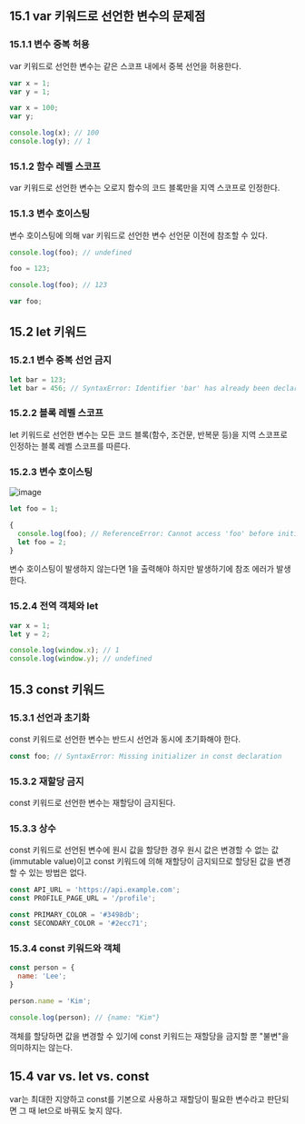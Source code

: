 ## 15.1 var 키워드로 선언한 변수의 문제점

### 15.1.1 변수 중복 허용

var 키워드로 선언한 변수는 같은 스코프 내에서 중복 선언을 허용한다.

```javascript
var x = 1;
var y = 1;

var x = 100;
var y;

console.log(x); // 100
console.log(y); // 1
```

### 15.1.2 함수 레벨 스코프

var 키워드로 선언한 변수는 오로지 함수의 코드 블록만을 지역 스코프로 인정한다.

### 15.1.3 변수 호이스팅

변수 호이스팅에 의해 var 키워드로 선언한 변수 선언문 이전에 참조할 수 있다.

```javascript
console.log(foo); // undefined

foo = 123;

console.log(foo); // 123

var foo;
```

## 15.2 let 키워드

### 15.2.1 변수 중복 선언 금지

```javascript
let bar = 123;
let bar = 456; // SyntaxError: Identifier 'bar' has already been declared
```

### 15.2.2 블록 레벨 스코프

let 키워드로 선언한 변수는 모든 코드 블록(함수, 조건문, 반복문 등)을 지역 스코프로 인정하는 블록 레벨 스코프를 따른다.

### 15.2.3 변수 호이스팅

![image](https://github.com/sangypar/SSAFRONT/assets/106229016/6934471f-a53c-4621-a01d-bdf12b38982e)

```javascript
let foo = 1;

{
  console.log(foo); // ReferenceError: Cannot access 'foo' before initialization
  let foo = 2;
}
```

변수 호이스팅이 발생하지 않는다면 1을 출력해야 하지만 발생하기에 참조 에러가 발생한다.

### 15.2.4 전역 객체와 let

```javascript
var x = 1;
let y = 2;

console.log(window.x); // 1
console.log(window.y); // undefined
```

## 15.3 const 키워드

### 15.3.1 선언과 초기화

const 키워드로 선언한 변수는 반드시 선언과 동시에 초기화해야 한다.

```javascript
const foo; // SyntaxError: Missing initializer in const declaration
```

### 15.3.2 재할당 금지

const 키워드로 선언한 변수는 재할당이 금지된다.

### 15.3.3 상수

const 키워드로 선언된 변수에 원시 값을 할당한 경우 원시 값은 변경할 수 없는 값(immutable value)이고 const 키워드에 의해 재할당이 금지되므로 할당된 값을 변경할 수 있는 방법은 없다.

```javascript
const API_URL = 'https://api.example.com';
const PROFILE_PAGE_URL = '/profile';

const PRIMARY_COLOR = '#3498db';
const SECONDARY_COLOR = '#2ecc71';
```
### 15.3.4 const 키워드와 객체

```javascript
const person = {
  name: 'Lee';
}

person.name = 'Kim';

console.log(person); // {name: "Kim"}
```

객체를 할당하면 값을 변경할 수 있기에 const 키워드는 재할당을 금지할 뿐 "불변"을 의미하지는 않는다.

## 15.4 var vs. let vs. const

var는 최대한 지양하고 const를 기본으로 사용하고 재할당이 필요한 변수라고 판단되면 그 때 let으로 바꿔도 늦지 않다.
